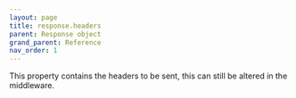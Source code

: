 ```yaml
---
layout: page
title: response.headers
parent: Response object
grand_parent: Reference
nav_order: 1
---
```


This property contains the headers to be sent, this can still be altered in the middleware.
